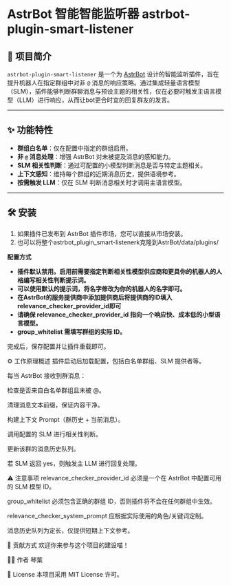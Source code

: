 # AstrBot 智能智能监听器 astrbot-plugin-smart-listener

## 🧠 项目简介

`astrbot-plugin-smart-listener` 是一个为 [AstrBot](https://github.com/Soulter/AstrBot) 设计的智能监听插件，旨在提升机器人在指定群组中对非 `@` 消息的响应策略。通过集成轻量语言模型（SLM），插件能够判断群聊消息与预设主题的相关性，仅在必要时触发主语言模型（LLM）进行响应，从而让bot更合时宜的回复群友的发言。

---

## ✨ 功能特性

- **群组白名单**：仅在配置中指定的群组启用。
- **非 `@` 消息处理**：增强 AstrBot 对未被提及消息的感知能力。
- **SLM 相关性判断**：通过可配置的小模型判断消息是否与特定主题相关。
- **上下文感知**：维持每个群组的近期消息历史，提供语境参考。
- **按需触发 LLM**：仅在 SLM 判断消息相关时才调用主语言模型。

---

## 🛠 安装

1. 如果插件已发布到 AstrBot 插件市场，您可以直接从市场安装。
2. 也可以将整个astrbot_plugin_smart-listenerk克隆到AstrBot/data/plugins/

**配置方式**
- **插件默认禁用。启用前需要指定判断相关性模型供应商和更具你的机器人的人格编写相关性判断提示词。**
- **可以使用默认的提示词，将名字修改为你的机器人的名字即可。**
- **在AstrBot的服务提供商中添加提供商后将提供商的ID填入relevance_checker_provider_id即可**
- **请确保 relevance_checker_provider_id 指向一个响应快、成本低的小型语言模型。**
- **group_whitelist 需填写群组的实际 ID。**

完成后，保存配置并让插件重载即可。

⚙️ 工作原理概述
插件启动后加载配置，包括白名单群组、SLM 提供者等。

每当 AstrBot 接收到群消息：

检查是否来自白名单群组且未被 @。

清理消息文本前缀，保证内容干净。

构建上下文 Prompt（群历史 + 当前消息）。

调用配置的 SLM 进行相关性判断。

更新该群的消息历史队列。

若 SLM 返回 yes，则触发主 LLM 进行回复处理。

⚠️ 注意事项
relevance_checker_provider_id 必须是一个在 AstrBot 中配置可用的 SLM 模型 ID。

group_whitelist 必须包含正确的群组 ID，否则插件将不会在任何群组中生效。

relevance_checker_system_prompt 应根据实际使用的角色/关键词定制。

消息历史队列为定长，仅提供短期上下文参考。

🤝 贡献方式
欢迎你来参与这个项目的建设喵！

👩‍💻 作者
琴葉

📄 License
本项目采用 MIT License 许可。
